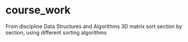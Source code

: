 # course_work 
From discipline Data Structures and Algorithms
3D matrix sort section by section, using different sorting algorithms
